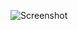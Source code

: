 ![Screenshot](https://raw.githubusercontent.com/Cryakl/Ultimate-RAT-Collection/refs/heads/main/SilverFox/Winos%20Pro%20%e7%89%88%e6%9c%ac/Screenshot.png)

